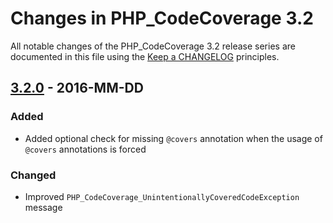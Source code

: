 # Changes in PHP_CodeCoverage 3.2

All notable changes of the PHP_CodeCoverage 3.2 release series are documented in this file using the [Keep a CHANGELOG](http://keepachangelog.com/) principles.

## [3.2.0] - 2016-MM-DD

### Added

* Added optional check for missing `@covers` annotation when the usage of `@covers` annotations is forced

### Changed

* Improved `PHP_CodeCoverage_UnintentionallyCoveredCodeException` message

[3.2.0]: https://github.com/sebastianbergmann/php-code-coverage/compare/3.1...3.2.0

